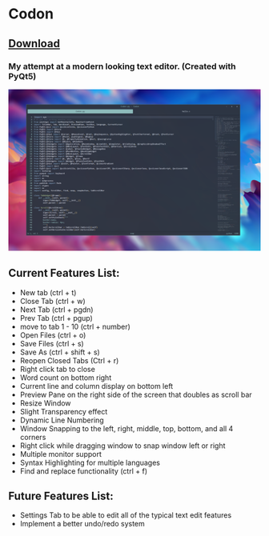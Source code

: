 # Codon
## [Download](https://github.com/santy81855/Codon/raw/main/Codon_installer_v1.5.exe "Download")

### My attempt at a modern looking text editor. (Created with PyQt5)
![Image](photos/prototype.png)

## Current Features List:
* New tab (ctrl + t)
* Close Tab (ctrl + w)
* Next Tab (ctrl + pgdn)
* Prev Tab (ctrl + pgup)
* move to tab 1 - 10 (ctrl + number)
* Open Files (ctrl + o)
* Save Files (ctrl + s)
* Save As (ctrl + shift + s)
* Reopen Closed Tabs (Ctrl + r)
* Right click tab to close
* Word count on bottom right
* Current line and column display on bottom left
* Preview Pane on the right side of the screen that doubles as scroll bar
* Resize Window
* Slight Transparency effect
* Dynamic Line Numbering
* Window Snapping to the left, right, middle, top, bottom, and all 4 corners
* Right click while dragging window to snap window left or right
* Multiple monitor support
* Syntax Highlighting for multiple languages
* Find and replace functionality (ctrl + f)

## Future Features List:
* Settings Tab to be able to edit all of the typical text edit features
* Implement a better undo/redo system
